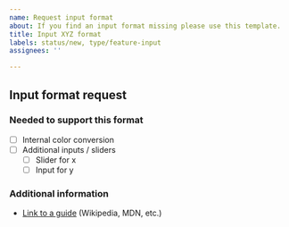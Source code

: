 ```yaml
---
name: Request input format
about: If you find an input format missing please use this template.
title: Input XYZ format
labels: status/new, type/feature-input
assignees: ''

---
```


## Input format request
<!-- Please provide some information about the format you want to have added. -->

### Needed to support this format
<!-- If you can please make a list of all things that need to be added to the UI / in the background -->
- [ ] Internal color conversion
- [ ] Additional inputs / sliders
  - [ ] Slider for x
  - [ ] Input for y

### Additional information
<!-- Please provide some additional information about the format -->
- [Link to a guide](LINK) (Wikipedia, MDN, etc.)
